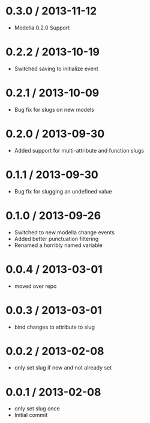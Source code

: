
0.3.0 / 2013-11-12 
==================
 * Modella 0.2.0 Support


0.2.2 / 2013-10-19 
==================

 * Switched saving to initialize event

0.2.1 / 2013-10-09 
==================

  * Bug fix for slugs on new models

0.2.0 / 2013-09-30 
==================

 * Added support for multi-attribute and function slugs

0.1.1 / 2013-09-30 
==================

 * Bug fix for slugging an undefined value

0.1.0 / 2013-09-26 
==================

 * Switched to new modella change events
 * Added better punctuation filtering 
 * Renamed a horribly named variable

0.0.4 / 2013-03-01
==================

  * moved over repo

0.0.3 / 2013-03-01
==================

  * bind changes to attribute to slug

0.0.2 / 2013-02-08
==================

  * only set slug if new and not already set

0.0.1 / 2013-02-08
==================

  * only set slug once
  * Initial commit
